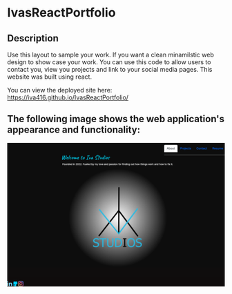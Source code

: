 # IvasReactPortfolio

## Description

Use this layout to sample your work. If you want a clean minamilstic web design to show case your work. You can use this code to allow users to contact you, view you projects and link to your social media pages. This website was built using react.

You can view the deployed site here: https://iva416.github.io/IvasReactPortfolio/

## The following image shows the web application's appearance and functionality:

![Read me pic](/src/images/README.png)
